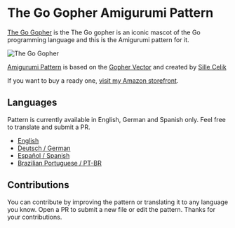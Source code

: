 # The Go Gopher Amigurumi Pattern

[The Go Gopher](https://blog.golang.org/gopher) is the The Go gopher is an iconic mascot of the Go programming language and this is the Amigurumi pattern for it.

![The Go Gopher](/image/small/gopher_front.jpg)

[Amigurumi Pattern](pattern.md) is based on the [Gopher Vector](https://github.com/golang-samples/gopher-vector) and created by [Sille Celik](https://www.instagram.com/sille_handicraft/)

If you want to buy a ready one, [visit my Amazon storefront](https://www.amazon.co.uk/handmade/sille).

## Languages

Pattern is currently available in English, German and Spanish only. Feel free to translate and submit a PR.

- [English](pattern.md)
- [Deutsch / German](pattern_de.md)
- [Español / Spanish](pattern_es.md)
- [Brazilian Portuguese / PT-BR](pattern_pt-br.md)

## Contributions

You can contribute by improving the pattern or translating it to any language you know. Open a PR to submit a new file or edit the pattern. Thanks for your contributions.
